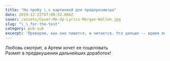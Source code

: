 ```yaml
---
title: "На пробу \_с картинкой для предпросмотра"
date: 2019-12-22T07:08:52.866Z
cover: /assets/Cover-Me-Up-Lyrics-Morgan-Wallen.jpg
slug: "\_\_for-the-test"
category: pub-sub
excerpt: 'Проверяю, как оно пишется, и читается. Что дальше -- время покажет'
---
```

Любовь смотрит, а Артем хочет ее поцеловать\
Размят в предвкушении дальнейших доработок!
